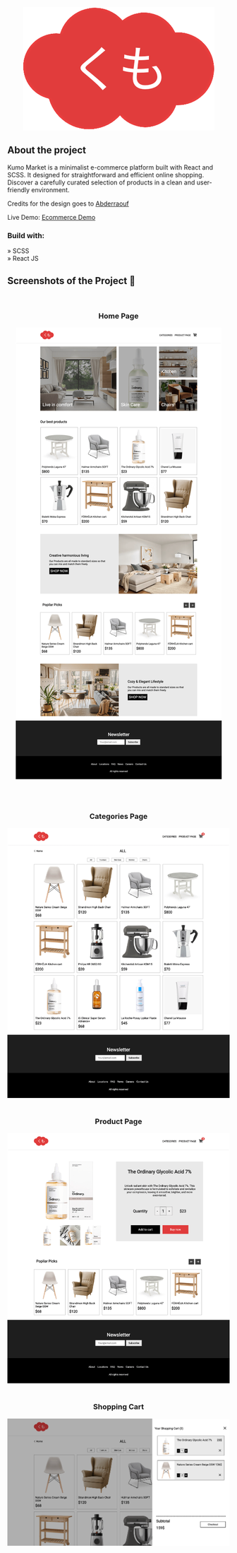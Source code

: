 <div align='center'><img src='https://github.com/OnigiriKing/kumo-market/blob/main/src/img/navBar/logo.png'/></div>

<h2>About the project</h2>

<p>Kumo Market is a minimalist e-commerce platform built with React and SCSS. 
It designed for straightforward and efficient online shopping. 
Discover a carefully curated selection of products in a clean and user-friendly environment.</p>

<p>Credits for the design goes to <a href='https://github.com/Abderraouf-Rahmani'>Abderraouf</a></p>

Live Demo: <a href='https://kumo-market.netlify.app'>Ecommerce Demo</a>

<h3>Build with:</h3>

» SCSS <br>
» React JS

<h2>Screenshots of the Project 📸</h2>
<br>
<h3 align='center'>Home Page</h3>

<div align='center'>
<img src='https://github.com/OnigiriKing/my-new-portfolio/blob/main/src/pages/MyWorks/data/img/kumoMarket/kumoMarket.png'/>
</div>

<br><br>
<h3 align='center'>Categories Page</h3>

<div align='center'>
<img src='https://github.com/OnigiriKing/my-new-portfolio/blob/main/src/pages/MyWorks/data/img/kumoMarket/kumoMarket-categories.png'/>

<br>
<br>
<h3 align='center'>Product Page</h3>

<div align='center'>
<img src='https://github.com/OnigiriKing/my-new-portfolio/blob/main/src/pages/MyWorks/data/img/kumoMarket/kumoMarket-Product.png'/>

<br>
<br>
<h3 align='center'>Shopping Cart</h3>

<div align='center'>
<img src='https://github.com/OnigiriKing/my-new-portfolio/blob/main/src/pages/MyWorks/data/img/kumoMarket/kumoMarket-cart.png'/>
</div>
